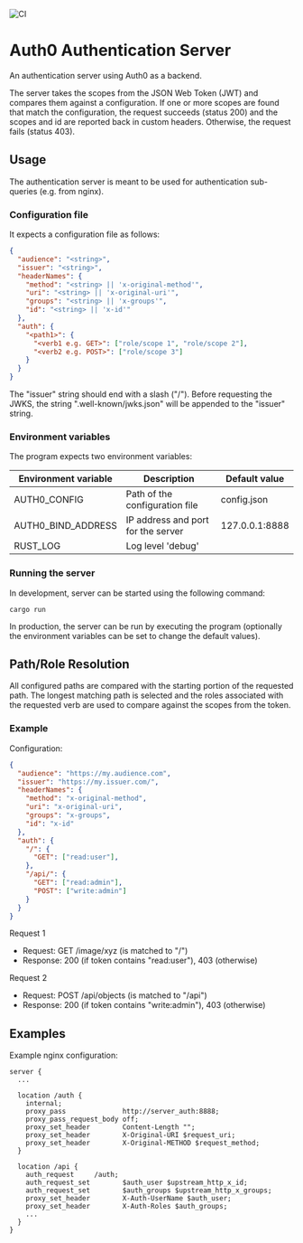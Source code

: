 ![CI](https://github.com/hannes-hochreiner/auth0-auth-server/workflows/CI/badge.svg)
# Auth0 Authentication Server
An authentication server using Auth0 as a backend.

The server takes the scopes from the JSON Web Token (JWT) and compares them against a configuration.
If one or more scopes are found that match the configuration, the request succeeds (status 200) and the scopes and id are reported back in custom headers.
Otherwise, the request fails (status 403).

## Usage
The authentication server is meant to be used for authentication sub-queries (e.g. from nginx).

### Configuration file
It expects a configuration file as follows:

```json
{
  "audience": "<string>",
  "issuer": "<string>",
  "headerNames": {
    "method": "<string> || 'x-original-method'",
    "uri": "<string> || 'x-original-uri'",
    "groups": "<string> || 'x-groups'",
    "id": "<string> || 'x-id'"
  },
  "auth": {
    "<path1>": {
      "<verb1 e.g. GET>": ["role/scope 1", "role/scope 2"],
      "<verb2 e.g. POST>": ["role/scope 3"]
    }
  }
}
```
The "issuer" string should end with a slash ("/").
Before requesting the JWKS, the string ".well-known/jwks.json" will be appended to the "issuer" string.

### Environment variables
The program expects two environment variables:

| Environment variable | Description | Default value |
| --- | --- | --- |
| AUTH0_CONFIG | Path of the configuration file | config.json |
| AUTH0_BIND_ADDRESS | IP address and port for the server | 127.0.0.1:8888 |
| RUST_LOG | Log level 'debug' || 'error' || 'info' || 'warn' || 'trace' | 'error' |

### Running the server

In development, server can be started using the following command:

```shell
cargo run
```

In production, the server can be run by executing the program (optionally the environment variables can be set to change the default values).

## Path/Role Resolution
All configured paths are compared with the starting portion of the requested path.
The longest matching path is selected and the roles associated with the requested verb are used to compare against the scopes from the token.

### Example
Configuration:
```json
{
  "audience": "https://my.audience.com",
  "issuer": "https://my.issuer.com/",
  "headerNames": {
    "method": "x-original-method",
    "uri": "x-original-uri",
    "groups": "x-groups",
    "id": "x-id"
  },
  "auth": {
    "/": {
      "GET": ["read:user"],
    },
    "/api/": {
      "GET": ["read:admin"],
      "POST": ["write:admin"]
    }
  }
}
```
Request 1
  * Request: GET /image/xyz (is matched to "/")
  * Response: 200 (if token contains "read:user"), 403 (otherwise)

Request 2
  * Request: POST /api/objects (is matched to "/api")
  * Response: 200 (if token contains "write:admin"), 403 (otherwise)

## Examples
Example nginx configuration:
```
server {
  ...

  location /auth {
    internal;
    proxy_pass              http://server_auth:8888;
    proxy_pass_request_body off;
    proxy_set_header        Content-Length "";
    proxy_set_header        X-Original-URI $request_uri;
    proxy_set_header        X-Original-METHOD $request_method;
  }

  location /api {
    auth_request     /auth;
    auth_request_set        $auth_user $upstream_http_x_id;
    auth_request_set        $auth_groups $upstream_http_x_groups;
    proxy_set_header        X-Auth-UserName $auth_user;
    proxy_set_header        X-Auth-Roles $auth_groups;
    ...
  }
}
```
